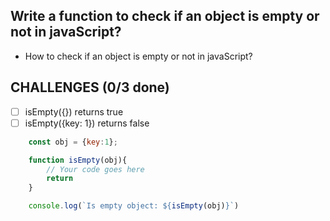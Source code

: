 ## Write a function to check if an object is empty or not in javaScript?

* How to check if an object is empty or not in javaScript?

## CHALLENGES (0/3 done)
- [ ] isEmpty({}) returns true
- [ ] isEmpty({key: 1}) returns false

```js 
    const obj = {key:1};

    function isEmpty(obj){
        // Your code goes here
        return 
    }

    console.log(`Is empty object: ${isEmpty(obj)}`)
```